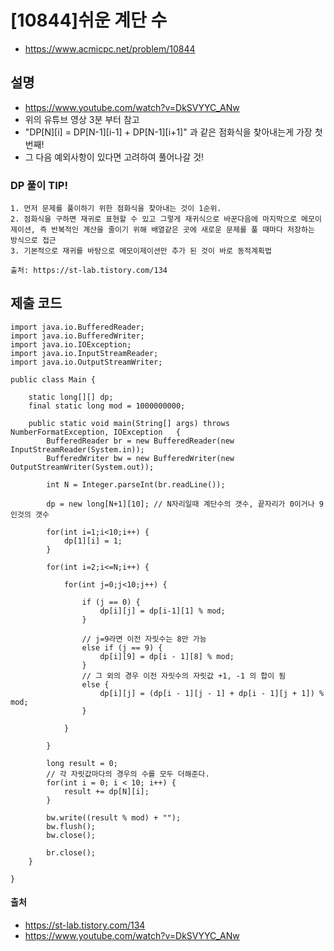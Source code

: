 # [10844]쉬운 계단 수
- https://www.acmicpc.net/problem/10844

##  설명
- https://www.youtube.com/watch?v=DkSVYYC_ANw
- 위의 유튜브 영상 3분 부터 참고
- "DP[N][i] = DP[N-1][i-1] + DP[N-1][i+1]" 과 같은 점화식을 찾아내는게 가장 첫번째!
- 그 다음 예외사항이 있다면 고려하여 풀어나갈 것!

### DP 풀이 TIP!
~~~
1. 먼저 문제를 풀이하기 위한 점화식을 찾아내는 것이 1순위.
2. 점화식을 구하면 재귀로 표현할 수 있고 그렇게 재귀식으로 바꾼다음에 마지막으로 메모이제이션, 즉 반복적인 계산을 줄이기 위해 배열같은 곳에 새로운 문제를 풀 때마다 저장하는 방식으로 접근 
3. 기본적으로 재귀를 바탕으로 메모이제이션만 추가 된 것이 바로 동적계획법

출처: https://st-lab.tistory.com/134
~~~

## 제출 코드
~~~
import java.io.BufferedReader;
import java.io.BufferedWriter;
import java.io.IOException;
import java.io.InputStreamReader;
import java.io.OutputStreamWriter;

public class Main {
	
	static long[][] dp;
	final static long mod = 1000000000;
	
	public static void main(String[] args) throws NumberFormatException, IOException   {
		BufferedReader br = new BufferedReader(new InputStreamReader(System.in));
		BufferedWriter bw = new BufferedWriter(new OutputStreamWriter(System.out));
		
		int N = Integer.parseInt(br.readLine());
		
		dp = new long[N+1][10]; // N자리일때 계단수의 갯수, 끝자리가 0이거나 9인것의 갯수
		
		for(int i=1;i<10;i++) {
			dp[1][i] = 1;
		}
		
		for(int i=2;i<=N;i++) {
			
			for(int j=0;j<10;j++) {
				
				if (j == 0) {
					dp[i][j] = dp[i-1][1] % mod;
				}
				
				// j=9라면 이전 자릿수는 8만 가능
				else if (j == 9) {
					dp[i][9] = dp[i - 1][8] % mod;
				}
				// 그 외의 경우 이전 자릿수의 자릿값 +1, -1 의 합이 됨 
				else {
					dp[i][j] = (dp[i - 1][j - 1] + dp[i - 1][j + 1]) % mod;
				}
				
			}
			
		}
		
		long result = 0;
		// 각 자릿값마다의 경우의 수를 모두 더해준다. 
		for(int i = 0; i < 10; i++) {
			result += dp[N][i];
		}
		
		bw.write((result % mod) + "");
		bw.flush();
		bw.close();
		
		br.close();
	}
	
}
~~~

#### 출처
- https://st-lab.tistory.com/134
- https://www.youtube.com/watch?v=DkSVYYC_ANw